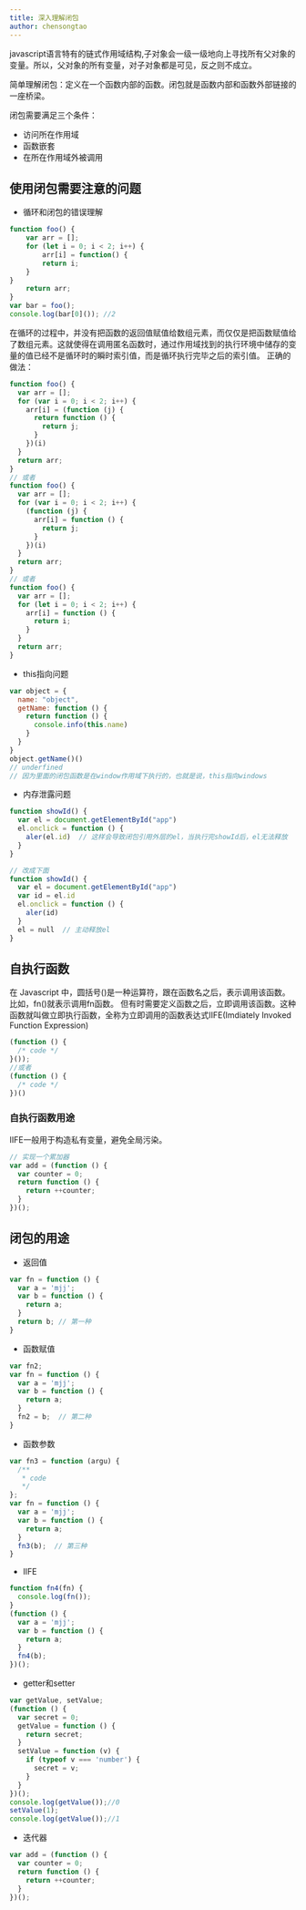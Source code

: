 ```yaml
---
title: 深入理解闭包
author: chensongtao
---
```


javascript语言特有的链式作用域结构,子对象会一级一级地向上寻找所有父对象的变量。所以，父对象的所有变量，对子对象都是可见，反之则不成立。

简单理解闭包：定义在一个函数内部的函数。闭包就是函数内部和函数外部链接的一座桥梁。

闭包需要满足三个条件：

- 访问所在作用域
- 函数嵌套 
- 在所在作用域外被调用

## 使用闭包需要注意的问题

- 循环和闭包的错误理解

```js
function foo() {
	var arr = [];
	for (let i = 0; i < 2; i++) {
		arr[i] = function() {
		return i;
	}
}
	return arr;
}
var bar = foo();
console.log(bar[0]()); //2
```
在循环的过程中，并没有把函数的返回值赋值给数组元素，而仅仅是把函数赋值给了数组元素。这就使得在调用匿名函数时，通过作用域找到的执行环境中储存的变量的值已经不是循环时的瞬时索引值，而是循环执行完毕之后的索引值。
  正确的做法：
```js
function foo() {
  var arr = [];
  for (var i = 0; i < 2; i++) {
    arr[i] = (function (j) {
      return function () {
        return j;
      }
    })(i)
  }
  return arr;
}
// 或者
function foo() {
  var arr = [];
  for (var i = 0; i < 2; i++) {
    (function (j) {
      arr[i] = function () {
        return j;
      }
    })(i)
  }
  return arr;
}
// 或者
function foo() {
  var arr = [];
  for (let i = 0; i < 2; i++) {
    arr[i] = function () {
      return i;
    }
  }
  return arr;
}
```
- this指向问题

```js
var object = {
  name: "object",
  getName: function () {
    return function () {
      console.info(this.name)
    }
  }
}
object.getName()()
// underfined
// 因为里面的闭包函数是在window作用域下执行的，也就是说，this指向windows
```

- 内存泄露问题

```js
function showId() {
  var el = document.getElementById("app")
  el.onclick = function () {
    aler(el.id)  // 这样会导致闭包引用外层的el，当执行完showId后，el无法释放
  }
}

// 改成下面
function showId() {
  var el = document.getElementById("app")
  var id = el.id
  el.onclick = function () {
    aler(id)
  }
  el = null  // 主动释放el
}
```



## 自执行函数

在 Javascript 中，圆括号()是一种运算符，跟在函数名之后，表示调用该函数。比如，fn()就表示调用fn函数。
但有时需要定义函数之后，立即调用该函数。这种函数就叫做立即执行函数，全称为立即调用的函数表达式IIFE(Imdiately Invoked Function Expression)

```js
(function () {
  /* code */
}());
//或者
(function () {
  /* code */
})()
```

### 自执行函数用途

IIFE一般用于构造私有变量，避免全局污染。

```js
// 实现一个累加器
var add = (function () {
  var counter = 0;
  return function () {
    return ++counter;
  }
})();
```



## 闭包的用途
- 返回值

```js
var fn = function () {
  var a = 'mjj';
  var b = function () {
    return a;
  }
  return b; // 第一种
}
```

- 函数赋值

```js
var fn2;
var fn = function () {
  var a = 'mjj';
  var b = function () {
    return a;
  }
  fn2 = b;  // 第二种
}
```

- 函数参数

```js
var fn3 = function (argu) {
  /**
   * code
   */
};
var fn = function () {
  var a = 'mjj';
  var b = function () {
    return a;
  }
  fn3(b);  // 第三种
}
```

- IIFE

```js
function fn4(fn) {
  console.log(fn());
}
(function () {
  var a = 'mjj';
  var b = function () {
    return a;
  }
  fn4(b);
})();
```

- getter和setter

```js
var getValue, setValue;
(function () {
  var secret = 0;
  getValue = function () {
    return secret;
  }
  setValue = function (v) {
    if (typeof v === 'number') {
      secret = v;
    }
  }
})();
console.log(getValue());//0
setValue(1);
console.log(getValue());//1
```



- 迭代器

```js
var add = (function () {
  var counter = 0;
  return function () {
    return ++counter;
  }
})();
```


